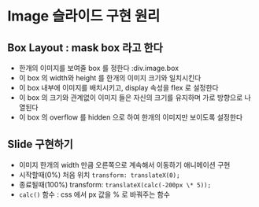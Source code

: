 # Image 슬라이드 구현 원리

## Box Layout : mask box 라고 한다

- 한개의 이미지를 보여줄 box 를 정한다 :div.image.box
- 이 box 의 width와 height 를 한개의 이미지 크기와 일치시킨다
- 이 box 내부에 이미지를 배치시키고, display 속성을 flex 로 설정한다
- 이 box 의 크기와 관계없이 이미지 들은 자신의 크기를 유지하며 가로 방향으로 나열된다
- 이 box 의 overflow 를 hidden 으로 하여 한개의 이미지만 보이도록 설정한다

## Slide 구현하기

- 이미지 한개의 width 만큼 오른쪽으로 계속해서 이동하기 애니메이션 구현
- 시작할때(0%) 처음 위치 `transform: translateX(0);`
- 종료될때(100%) transform: `translateX(calc(-200px \* 5));`
- `calc()` 함수 : css 에서 px 값을 % 로 바꿔주는 함수
